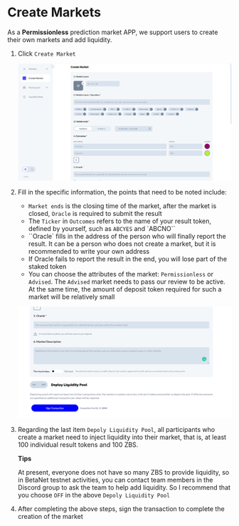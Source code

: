 # Create Markets

As a **Permissionless** prediction market APP, we support users to create their
own markets and add liquidity.

1. Click `Create Market`

   ![](https://raw.githubusercontent.com/Whisker17/ImageStoreService/main/image-20211019110305148.png)

2. Fill in the specific information, the points that need to be noted include:

   - `Market ends` is the closing time of the market, after the market is
     closed, `Oracle` is required to submit the result
   - The `Ticker` in `Outcomes` refers to the name of your result token, defined
     by yourself, such as `ABCYES` and `ABCNO``
   - ``Oracle` fills in the address of the person who will finally report the
     result. It can be a person who does not create a market, but it is
     recommended to write your own address
   - If Oracle fails to report the result in the end, you will lose part of the
     staked token
   - You can choose the attributes of the market: `Permissionless` or `Advised`.
     The `Advised` market needs to pass our review to be active. At the same
     time, the amount of deposit token required for such a market will be
     relatively small

   ![](https://raw.githubusercontent.com/Whisker17/ImageStoreService/main/image-20211019113534808.png)

3. Regarding the last item `Depoly Liquidity Pool`, all participants who create
   a market need to inject liquidity into their market, that is, at least 100
   individual result tokens and 100 ZBS.

   **Tips**

   At present, everyone does not have so many ZBS to provide liquidity, so in
   BetaNet testnet activities, you can contact team members in the Discord group
   to ask the team to help add liquidity. So I recommend that you choose `OFF`
   in the above `Depoly Liquidity Pool`

4. After completing the above steps, sign the transaction to complete the
   creation of the market
